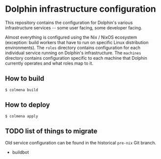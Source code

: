 # Dolphin infrastructure configuration

This repository contains the configuration for Dolphin's various infrastructure
services -- some user facing, some developer facing.

Almost everything is configured using the Nix / NixOS ecosystem (exception:
build workers that have to run on specific Linux distribution environments).
The `roles` directory contains configuration for each individual service
running on Dolphin's infrastructure. The `machines` directory contains
configuration specific to each machine that Dolphin currently operates and what
roles map to it.

## How to build

```shell
$ colmena build
```

## How to deploy

```shell
$ colmena apply
```

## TODO list of things to migrate

Old service configuration can be found in the historical `pre-nix` Git branch.

- buildbot
